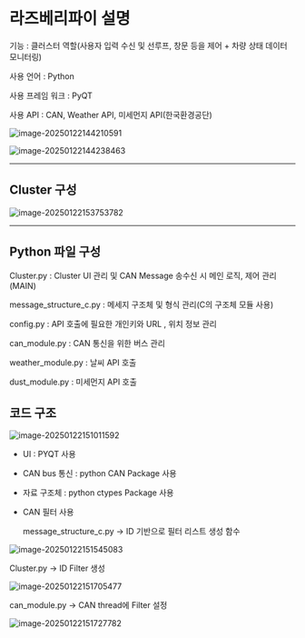 # 라즈베리파이 설명

기능 : 클러스터 역할(사용자 입력 수신 및 선루프, 창문 등을 제어 + 차량 상태 데이터 모니터링)

사용 언어 : Python

사용 프레임 워크 : PyQT

사용 API : CAN, Weather API, 미세먼지 API(한국환경공단)

![image-20250122144210591](C:\Users\USER\AppData\Roaming\Typora\typora-user-images\image-20250122144210591.png)

![image-20250122144238463](C:\Users\USER\AppData\Roaming\Typora\typora-user-images\image-20250122144238463.png)



---

## Cluster 구성

![image-20250122153753782](C:\Users\USER\AppData\Roaming\Typora\typora-user-images\image-20250122153753782.png)

---

## Python 파일 구성 

Cluster.py : Cluster UI 관리 및 CAN Message 송수신 시 메인 로직, 제어 관리 (MAIN)

message_structure_c.py : 메세지 구조체 및 형식 관리(C의 구조체 모듈 사용)

config.py : API 호출에 필요한 개인키와 URL , 위치 정보 관리

can_module.py : CAN 통신을 위한 버스 관리

weather_module.py : 날씨 API 호출

dust_module.py : 미세먼지 API 호출



## 코드 구조

![image-20250122151011592](C:\Users\USER\AppData\Roaming\Typora\typora-user-images\image-20250122151011592.png)

- UI : PYQT 사용

- CAN bus 통신 : python CAN Package 사용
- 자료 구조체 : python ctypes Package 사용



- CAN 필터 사용

  message_structure_c.py → ID 기반으로 필터 리스트 생성 함수

![image-20250122151545083](C:\Users\USER\AppData\Roaming\Typora\typora-user-images\image-20250122151545083.png)

Cluster.py → ID Filter 생성

![image-20250122151705477](C:\Users\USER\AppData\Roaming\Typora\typora-user-images\image-20250122151705477.png)

can_module.py → CAN thread에 Filter 설정

![image-20250122151727782](C:\Users\USER\AppData\Roaming\Typora\typora-user-images\image-20250122151727782.png)

